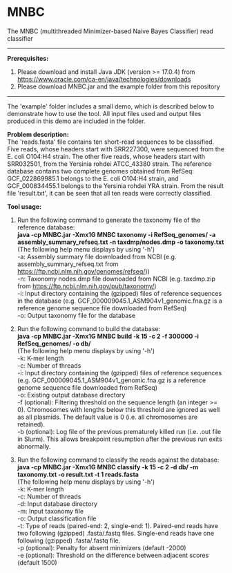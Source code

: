 # MNBC

The MNBC (multithreaded Minimizer-based Naive Bayes Classifier) read classifier

*********************************************************************************************************  
<b>Prerequisites:</b>  
1. Please download and install Java JDK (version >= 17.0.4) from https://www.oracle.com/ca-en/java/technologies/downloads  
2. Please download MNBC.jar and the example folder from this repository  
*********************************************************************************************************  

The 'example' folder includes a small demo, which is described below to demonstrate how to use the tool. All input files used and output files produced in this demo are included in the folder.  

<b>Problem description:</b>  
The 'reads.fasta' file contains ten short-read sequences to be classified. Five reads, whose headers start with SRR227300, were sequenced from the E. coli O104:H4 strain. The other five reads, whose headers start with SRR032501, from the Yersinia rohdei ATCC_43380 strain. The reference database contains two complete genomes obtained from RefSeq: GCF_022869985.1 belongs to the E. coli O104:H4 strain, and GCF_000834455.1 belongs to the Yersinia rohdei YRA strain. From the result file 'result.txt', it can be seen that all ten reads were correctly classified.

<b>Tool usage:</b>  
1. Run the following command to generate the taxonomy file of the reference database:  
<b>java -cp MNBC.jar -Xmx1G MNBC taxonomy -i RefSeq_genomes/ -a assembly_summary_refseq.txt -n taxdmp/nodes.dmp -o taxonomy.txt</b>  
(The following help menu displays by using '-h')  
-a:	Assembly summary file downloaded from NCBI (e.g. assembly_summary_refseq.txt from https://ftp.ncbi.nlm.nih.gov/genomes/refseq/))  
-n:	Taxonomy nodes.dmp file downoaded from NCBI (e.g. taxdmp.zip from https://ftp.ncbi.nlm.nih.gov/pub/taxonomy/)  
-i:	Input directory containing the (gzipped) files of reference sequences in the database (e.g. GCF_000009045.1_ASM904v1_genomic.fna.gz is a reference genome sequence file downloaded from RefSeq)  
-o:	Output taxonomy file for the database

2. Run the following command to build the database:  
<b>java -cp MNBC.jar -Xmx1G MNBC build -k 15 -c 2 -f 300000 -i RefSeq_genomes/ -o db/</b>  
(The following help menu displays by using '-h')  
-k:	K-mer length  
-c:	Number of threads  
-i:	Input directory containing the (gzipped) files of reference sequences (e.g. GCF_000009045.1_ASM904v1_genomic.fna.gz is a reference genome sequence file downloaded from RefSeq)  
-o: Existing output database directory  
-f (optional): Filtering threshold on the sequence length (an integer >= 0). Chromosomes with lengths below this threshold are ignored as well as all plasmids. The default value is 0 (i.e. all chromosomes are retained).  
-b (optional): Log file of the previous prematurely killed run (i.e. .out file in Slurm). This allows breakpoint resumption after the previous run exits abnormally.

3. Run the following command to classify the reads against the database:  
<b>java -cp MNBC.jar -Xmx1G MNBC classify -k 15 -c 2 -d db/ -m taxonomy.txt -o result.txt -t 1 reads.fasta</b>  
(The following help menu displays by using '-h')  
-k: K-mer length  
-c: Number of threads  
-d: Input database directory  
-m:	Input taxonomy file  
-o:	Output classification file  
-t:	Type of reads (paired-end: 2, single-end: 1). Paired-end reads have two following (gzipped) .fasta/.fastq files. Single-end reads have one following (gzipped) .fasta/.fastq file.  
-p (optional): Penalty for absent minimizers (default -2000)  
-e (optional): Threshold on the difference between adjacent scores (default 1500)
